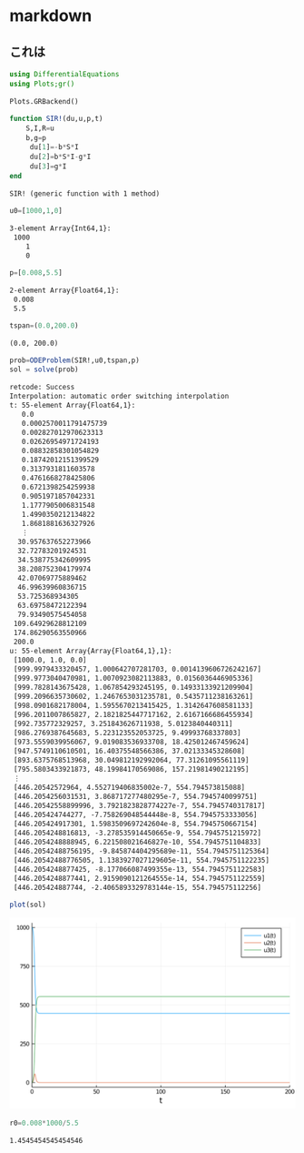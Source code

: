 # markdown 


## これは




```julia
using DifferentialEquations
using Plots;gr()
```




    Plots.GRBackend()




```julia
function SIR!(du,u,p,t)
    S,I,R=u
    b,g=p
     du[1]=-b*S*I
     du[2]=b*S*I-g*I
     du[3]=g*I
end
```




    SIR! (generic function with 1 method)




```julia
u0=[1000,1,0]
```




    3-element Array{Int64,1}:
     1000
        1
        0




```julia
p=[0.008,5.5]
```




    2-element Array{Float64,1}:
     0.008
     5.5




```julia
tspan=(0.0,200.0)
```




    (0.0, 200.0)




```julia
prob=ODEProblem(SIR!,u0,tspan,p)
sol = solve(prob)
```




    retcode: Success
    Interpolation: automatic order switching interpolation
    t: 55-element Array{Float64,1}:
       0.0
       0.0002570011791475739
       0.002827012970623313
       0.02626954971724193
       0.08832858301054829
       0.18742012151399529
       0.3137931811603578
       0.4761668278425806
       0.6721398254259938
       0.9051971857042331
       1.1777905006831548
       1.4990350212134822
       1.8681881636327926
       ⋮
      30.957637652273966
      32.72783201924531
      34.538775342609995
      38.208752304179974
      42.07069775889462
      46.99639960836715
      53.725368934305
      63.69758472122394
      79.93490575454058
     109.64929628812109
     174.86290563550966
     200.0
    u: 55-element Array{Array{Float64,1},1}:
     [1000.0, 1.0, 0.0]
     [999.9979433320457, 1.000642707281703, 0.0014139606726242167]
     [999.9773040470981, 1.0070923082113883, 0.0156036446905336]
     [999.7828143675428, 1.067854293245195, 0.14933133921209904]
     [999.2096635730602, 1.2467653031235781, 0.5435711238163261]
     [998.0901682178004, 1.5955670213415425, 1.3142647608581133]
     [996.2011007865827, 2.1821825447717162, 2.6167166686455934]
     [992.735772329257, 3.251843626711938, 5.0123840440311]
     [986.2769387645683, 5.223123552053725, 9.49993768337803]
     [973.5559039956067, 9.019083536933708, 18.425012467459624]
     [947.5749110610501, 16.40375548566386, 37.02133345328608]
     [893.6375768513968, 30.049812192992064, 77.31261095561119]
     [795.5803433921873, 48.19984170569086, 157.21981490212195]
     ⋮
     [446.20542572964, 4.552719406835002e-7, 554.794573815088]
     [446.2054256031531, 3.868717277480295e-7, 554.7945740099751]
     [446.20542558899996, 3.7921823828774227e-7, 554.7945740317817]
     [446.205424744277, -7.758269048544448e-8, 554.7945753333056]
     [446.205424917301, 1.5983509697242604e-8, 554.7945750667154]
     [446.2054248816813, -3.278535914450665e-9, 554.7945751215972]
     [446.2054248888945, 6.221508021646827e-10, 554.7945751104833]
     [446.20542488756195, -9.845874404295689e-11, 554.7945751125364]
     [446.20542488776505, 1.1383927027129605e-11, 554.7945751122235]
     [446.2054248877425, -8.177066087499355e-13, 554.7945751122583]
     [446.2054248877441, 2.9159090121264555e-14, 554.7945751122559]
     [446.205424887744, -2.4065893329783144e-15, 554.794575112256]




```julia
plot(sol)
```




![svg](output_6_0.svg)




```julia
r0=0.008*1000/5.5
```




    1.4545454545454546




```julia

```
